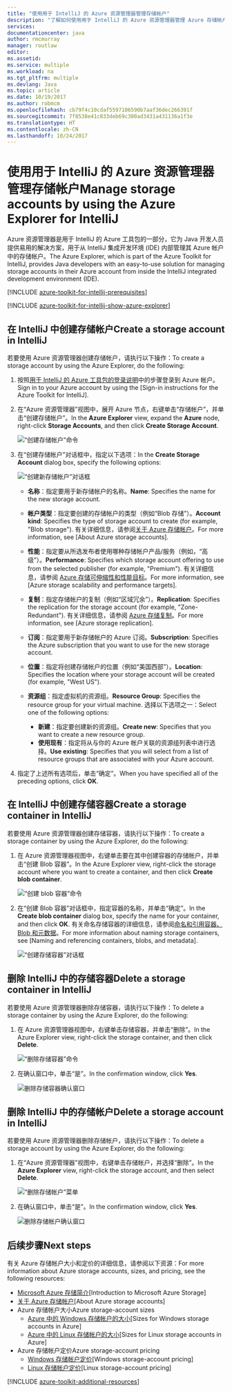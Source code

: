 ```yaml
---
title: "使用用于 IntelliJ 的 Azure 资源管理器管理存储帐户"
description: "了解如何使用用于 IntelliJ 的 Azure 资源管理器管理 Azure 存储帐户。"
services: 
documentationcenter: java
author: rmcmurray
manager: routlaw
editor: 
ms.assetid: 
ms.service: multiple
ms.workload: na
ms.tgt_pltfrm: multiple
ms.devlang: Java
ms.topic: article
ms.date: 10/19/2017
ms.author: robmcm
ms.openlocfilehash: cb79f4c10cdaf5597106590b7aaf36dec266391f
ms.sourcegitcommit: 7f8538e41c833deb69c300ad3431a431136a1f3e
ms.translationtype: HT
ms.contentlocale: zh-CN
ms.lasthandoff: 10/24/2017
---
```

# <a name="manage-storage-accounts-by-using-the-azure-explorer-for-intellij"></a><span data-ttu-id="188ba-103">使用用于 IntelliJ 的 Azure 资源管理器管理存储帐户</span><span class="sxs-lookup"><span data-stu-id="188ba-103">Manage storage accounts by using the Azure Explorer for IntelliJ</span></span>

<span data-ttu-id="188ba-104">Azure 资源管理器是用于 IntelliJ 的 Azure 工具包的一部分，它为 Java 开发人员提供易用的解决方案，用于从 IntelliJ 集成开发环境 (IDE) 内部管理其 Azure 帐户中的存储帐户。</span><span class="sxs-lookup"><span data-stu-id="188ba-104">The Azure Explorer, which is part of the Azure Toolkit for IntelliJ, provides Java developers with an easy-to-use solution for managing storage accounts in their Azure account from inside the IntelliJ integrated development environment (IDE).</span></span>

[!INCLUDE [azure-toolkit-for-intellij-prerequisites](../includes/azure-toolkit-for-intellij-prerequisites.md)]

[!INCLUDE [azure-toolkit-for-intellij-show-azure-explorer](../includes/azure-toolkit-for-intellij-show-azure-explorer.md)]

## <a name="create-a-storage-account-in-intellij"></a><span data-ttu-id="188ba-105">在 IntelliJ 中创建存储帐户</span><span class="sxs-lookup"><span data-stu-id="188ba-105">Create a storage account in IntelliJ</span></span>

<span data-ttu-id="188ba-106">若要使用 Azure 资源管理器创建存储帐户，请执行以下操作：</span><span class="sxs-lookup"><span data-stu-id="188ba-106">To create a storage account by using the Azure Explorer, do the following:</span></span>

1. <span data-ttu-id="188ba-107">按照[用于 IntelliJ 的 Azure 工具包的登录说明]中的步骤登录到 Azure 帐户。</span><span class="sxs-lookup"><span data-stu-id="188ba-107">Sign in to your Azure account by using the [Sign-in instructions for the Azure Toolkit for IntelliJ].</span></span> 

2. <span data-ttu-id="188ba-108">在“Azure 资源管理器”视图中，展开 Azure 节点，右键单击“存储帐户”，并单击“创建存储帐户”。</span><span class="sxs-lookup"><span data-stu-id="188ba-108">In the **Azure Explorer** view, expand the **Azure** node, right-click **Storage Accounts**, and then click **Create Storage Account**.</span></span>

   ![“创建存储帐户”命令][CS01]

3. <span data-ttu-id="188ba-110">在“创建存储帐户”对话框中，指定以下选项：</span><span class="sxs-lookup"><span data-stu-id="188ba-110">In the **Create Storage Account** dialog box, specify the following options:</span></span>

   ![“创建新存储帐户”对话框][CS02]

   * <span data-ttu-id="188ba-112">**名称**：指定要用于新存储帐户的名称。</span><span class="sxs-lookup"><span data-stu-id="188ba-112">**Name**: Specifies the name for the new storage account.</span></span>

   * <span data-ttu-id="188ba-113">**帐户类型**：指定要创建的存储帐户的类型（例如“Blob 存储”）。</span><span class="sxs-lookup"><span data-stu-id="188ba-113">**Account kind**: Specifies the type of storage account to create (for example, "Blob storage").</span></span> <span data-ttu-id="188ba-114">有关详细信息，请参阅[关于 Azure 存储帐户]。</span><span class="sxs-lookup"><span data-stu-id="188ba-114">For more information, see [About Azure storage accounts].</span></span> 

   * <span data-ttu-id="188ba-115">**性能**：指定要从所选发布者使用哪种存储帐户产品/服务（例如，“高级”）。</span><span class="sxs-lookup"><span data-stu-id="188ba-115">**Performance**: Specifies which storage account offering to use from the selected publisher (for example, "Premium").</span></span> <span data-ttu-id="188ba-116">有关详细信息，请参阅 [Azure 存储可伸缩性和性能目标]。</span><span class="sxs-lookup"><span data-stu-id="188ba-116">For more information, see [Azure storage scalability and performance targets].</span></span> 

   * <span data-ttu-id="188ba-117">**复制**：指定存储帐户的复制（例如“区域冗余”）。</span><span class="sxs-lookup"><span data-stu-id="188ba-117">**Replication**: Specifies the replication for the storage account (for example, "Zone-Redundant").</span></span> <span data-ttu-id="188ba-118">有关详细信息，请参阅 [Azure 存储复制]。</span><span class="sxs-lookup"><span data-stu-id="188ba-118">For more information, see [Azure storage replication].</span></span> 

   * <span data-ttu-id="188ba-119">**订阅**：指定要用于新存储帐户的 Azure 订阅。</span><span class="sxs-lookup"><span data-stu-id="188ba-119">**Subscription**: Specifies the Azure subscription that you want to use for the new storage account.</span></span>

   * <span data-ttu-id="188ba-120">**位置**：指定将创建存储帐户的位置（例如“美国西部”）。</span><span class="sxs-lookup"><span data-stu-id="188ba-120">**Location**: Specifies the location where your storage account will be created (for example, "West US").</span></span>

   * <span data-ttu-id="188ba-121">**资源组**：指定虚拟机的资源组。</span><span class="sxs-lookup"><span data-stu-id="188ba-121">**Resource Group**: Specifies the resource group for your virtual machine.</span></span> <span data-ttu-id="188ba-122">选择以下选项之一：</span><span class="sxs-lookup"><span data-stu-id="188ba-122">Select one of the following options:</span></span>
      * <span data-ttu-id="188ba-123">**新建**：指定要创建新的资源组。</span><span class="sxs-lookup"><span data-stu-id="188ba-123">**Create new**: Specifies that you want to create a new resource group.</span></span>
      * <span data-ttu-id="188ba-124">**使用现有**：指定将从与你的 Azure 帐户关联的资源组列表中进行选择。</span><span class="sxs-lookup"><span data-stu-id="188ba-124">**Use existing**: Specifies that you will select from a list of resource groups that are associated with your Azure account.</span></span>

4. <span data-ttu-id="188ba-125">指定了上述所有选项后，单击“确定”。</span><span class="sxs-lookup"><span data-stu-id="188ba-125">When you have specified all of the preceding options, click **OK**.</span></span>

## <a name="create-a-storage-container-in-intellij"></a><span data-ttu-id="188ba-126">在 IntelliJ 中创建存储容器</span><span class="sxs-lookup"><span data-stu-id="188ba-126">Create a storage container in IntelliJ</span></span>

<span data-ttu-id="188ba-127">若要使用 Azure 资源管理器创建存储容器，请执行以下操作：</span><span class="sxs-lookup"><span data-stu-id="188ba-127">To create a storage container by using the Azure Explorer, do the following:</span></span>

1. <span data-ttu-id="188ba-128">在 Azure 资源管理器视图中，右键单击要在其中创建容器的存储帐户，并单击“创建 Blob 容器”。</span><span class="sxs-lookup"><span data-stu-id="188ba-128">In the Azure Explorer view, right-click the storage account where you want to create a container, and then click **Create blob container**.</span></span>

   ![“创建 blob 容器”命令][CC01]

2. <span data-ttu-id="188ba-130">在“创建 Blob 容器”对话框中，指定容器的名称，并单击“确定”。</span><span class="sxs-lookup"><span data-stu-id="188ba-130">In the **Create blob container** dialog box, specify the name for your container, and then click **OK**.</span></span> <span data-ttu-id="188ba-131">有关命名存储容器的详细信息，请参阅[命名和引用容器、Blob 和元数据]。</span><span class="sxs-lookup"><span data-stu-id="188ba-131">For more information about naming storage containers, see [Naming and referencing containers, blobs, and metadata].</span></span>

   ![“创建存储容器”对话框][CC02]

## <a name="delete-a-storage-container-in-intellij"></a><span data-ttu-id="188ba-133">删除 IntelliJ 中的存储容器</span><span class="sxs-lookup"><span data-stu-id="188ba-133">Delete a storage container in IntelliJ</span></span>

<span data-ttu-id="188ba-134">若要使用 Azure 资源管理器删除存储容器，请执行以下操作：</span><span class="sxs-lookup"><span data-stu-id="188ba-134">To delete a storage container by using the Azure Explorer, do the following:</span></span>

1. <span data-ttu-id="188ba-135">在 Azure 资源管理器视图中，右键单击存储容器，并单击“删除”。</span><span class="sxs-lookup"><span data-stu-id="188ba-135">In the Azure Explorer view, right-click the storage container, and then click **Delete**.</span></span>

   ![“删除存储容器”命令][DC01]

2. <span data-ttu-id="188ba-137">在确认窗口中，单击“是”。</span><span class="sxs-lookup"><span data-stu-id="188ba-137">In the confirmation window, click **Yes**.</span></span>

   ![删除存储容器确认窗口][DC02]

## <a name="delete-a-storage-account-in-intellij"></a><span data-ttu-id="188ba-139">删除 IntelliJ 中的存储帐户</span><span class="sxs-lookup"><span data-stu-id="188ba-139">Delete a storage account in IntelliJ</span></span>

<span data-ttu-id="188ba-140">若要使用 Azure 资源管理器删除存储帐户，请执行以下操作：</span><span class="sxs-lookup"><span data-stu-id="188ba-140">To delete a storage account by using the Azure Explorer, do the following:</span></span>

1. <span data-ttu-id="188ba-141">在“Azure 资源管理器”视图中，右键单击存储帐户，并选择“删除”。</span><span class="sxs-lookup"><span data-stu-id="188ba-141">In the **Azure Explorer** view, right-click the storage account, and then select **Delete**.</span></span>

   ![“删除存储帐户”菜单][DS01]

2. <span data-ttu-id="188ba-143">在确认窗口中，单击“是”。</span><span class="sxs-lookup"><span data-stu-id="188ba-143">In the confirmation window, click **Yes**.</span></span>

   ![删除存储帐户确认窗口][DS02]

## <a name="next-steps"></a><span data-ttu-id="188ba-145">后续步骤</span><span class="sxs-lookup"><span data-stu-id="188ba-145">Next steps</span></span>

<span data-ttu-id="188ba-146">有关 Azure 存储帐户大小和定价的详细信息，请参阅以下资源：</span><span class="sxs-lookup"><span data-stu-id="188ba-146">For more information about Azure storage accounts, sizes, and pricing, see the following resources:</span></span>

* <span data-ttu-id="188ba-147">[Microsoft Azure 存储简介]</span><span class="sxs-lookup"><span data-stu-id="188ba-147">[Introduction to Microsoft Azure Storage]</span></span>
* <span data-ttu-id="188ba-148">[关于 Azure 存储帐户]</span><span class="sxs-lookup"><span data-stu-id="188ba-148">[About Azure storage accounts]</span></span>
* <span data-ttu-id="188ba-149">Azure 存储帐户大小</span><span class="sxs-lookup"><span data-stu-id="188ba-149">Azure storage-account sizes</span></span>
  * <span data-ttu-id="188ba-150">[Azure 中的 Windows 存储帐户的大小]</span><span class="sxs-lookup"><span data-stu-id="188ba-150">[Sizes for Windows storage accounts in Azure]</span></span>
  * <span data-ttu-id="188ba-151">[Azure 中的 Linux 存储帐户的大小]</span><span class="sxs-lookup"><span data-stu-id="188ba-151">[Sizes for Linux storage accounts in Azure]</span></span>
* <span data-ttu-id="188ba-152">Azure 存储帐户定价</span><span class="sxs-lookup"><span data-stu-id="188ba-152">Azure storage-account pricing</span></span>
  * <span data-ttu-id="188ba-153">[Windows 存储帐户定价]</span><span class="sxs-lookup"><span data-stu-id="188ba-153">[Windows storage-account pricing]</span></span>
  * <span data-ttu-id="188ba-154">[Linux 存储帐户定价]</span><span class="sxs-lookup"><span data-stu-id="188ba-154">[Linux storage-account pricing]</span></span>

[!INCLUDE [azure-toolkit-additional-resources](../includes/azure-toolkit-additional-resources.md)]

<!-- URL List -->

[用于 IntelliJ 的 Azure 工具包的登录说明]: ./azure-toolkit-for-intellij-sign-in-instructions.md
[Microsoft Azure 存储简介]: /azure/storage/storage-introduction
[关于 Azure 存储帐户]: /azure/storage/storage-create-storage-account
[Azure 存储复制]: /azure/storage/storage-redundancy
[Azure 存储可伸缩性和性能目标]: /azure/storage/storage-scalability-targets
[命名和引用容器、Blob 和元数据]: http://go.microsoft.com/fwlink/?LinkId=255555

[Azure 中的 Windows 存储帐户的大小]: /azure/virtual-machines/virtual-machines-windows-sizes
[Azure 中的 Linux 存储帐户的大小]: /azure/virtual-machines/virtual-machines-linux-sizes
[Windows 存储帐户定价]: /pricing/details/virtual-machines/windows/
[Linux 存储帐户定价]: /pricing/details/virtual-machines/linux/

<!-- IMG List -->

[CS01]: media/azure-toolkit-for-intellij-managing-storage-accounts-using-azure-explorer/CS01.png
[CS02]: media/azure-toolkit-for-intellij-managing-storage-accounts-using-azure-explorer/CS02.png
[CC01]: media/azure-toolkit-for-intellij-managing-storage-accounts-using-azure-explorer/CC01.png
[CC02]: media/azure-toolkit-for-intellij-managing-storage-accounts-using-azure-explorer/CC02.png

[DS01]: media/azure-toolkit-for-intellij-managing-storage-accounts-using-azure-explorer/DS01.png
[DS02]: media/azure-toolkit-for-intellij-managing-storage-accounts-using-azure-explorer/DS02.png
[DC01]: media/azure-toolkit-for-intellij-managing-storage-accounts-using-azure-explorer/DC01.png
[DC02]: media/azure-toolkit-for-intellij-managing-storage-accounts-using-azure-explorer/DC02.png
